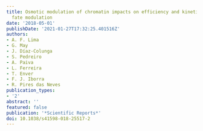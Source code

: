 ```yaml
---
title: Osmotic modulation of chromatin impacts on efficiency and kinetics of cell
  fate modulation
date: '2018-05-01'
publishDate: '2021-01-27T17:32:25.401516Z'
authors:
- A. F. Lima
- G. May
- J. Díaz-Colunga
- S. Pedreiro
- A. Paiva
- L. Ferreira
- T. Enver
- F. J. Iborra
- R. Pires das Neves
publication_types:
- '2'
abstract: ''
featured: false
publication: '*Scientific Reports*'
doi: 10.1038/s41598-018-25517-2
---
```


